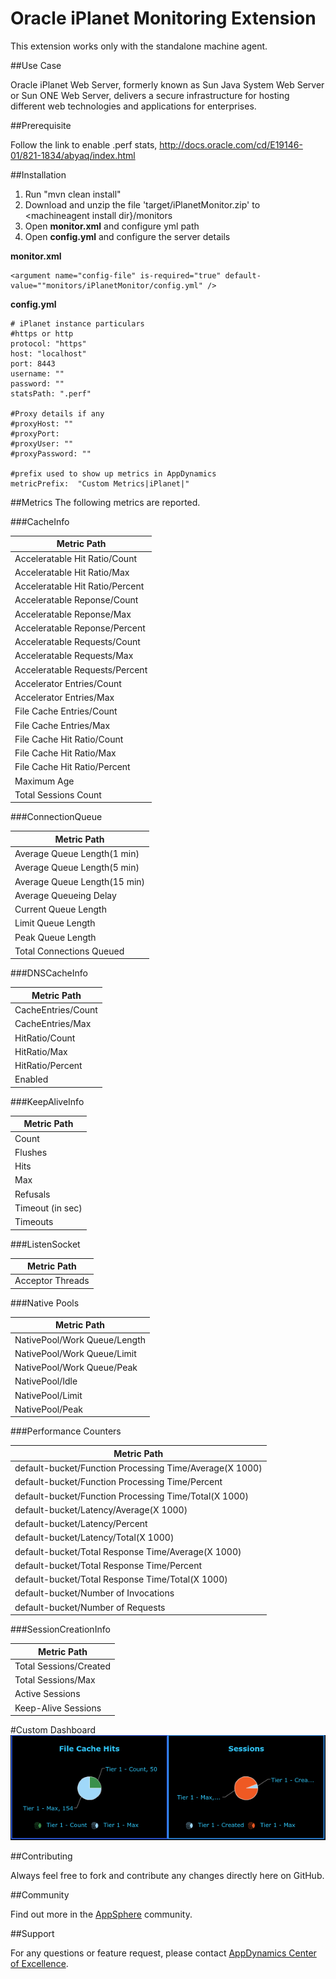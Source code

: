 # Oracle iPlanet Monitoring Extension

This extension works only with the standalone machine agent.

##Use Case

Oracle iPlanet Web Server, formerly  known as Sun Java System Web Server or Sun ONE Web Server, delivers a secure infrastructure for hosting different web technologies and applications for enterprises.

##Prerequisite

Follow the link to enable .perf stats, http://docs.oracle.com/cd/E19146-01/821-1834/abyaq/index.html

##Installation

1. Run "mvn clean install"
2. Download and unzip the file 'target/iPlanetMonitor.zip' to \<machineagent install dir\}/monitors
3. Open <b>monitor.xml</b> and configure yml path
4. Open <b>config.yml</b> and configure the server details

<b>monitor.xml</b>
~~~
<argument name="config-file" is-required="true" default-value=""monitors/iPlanetMonitor/config.yml" />
~~~

<b>config.yml</b>
~~~
# iPlanet instance particulars
#https or http
protocol: "https"
host: "localhost"
port: 8443
username: ""
password: ""
statsPath: ".perf"

#Proxy details if any
#proxyHost: ""
#proxyPort:
#proxyUser: ""
#proxyPassword: ""

#prefix used to show up metrics in AppDynamics
metricPrefix:  "Custom Metrics|iPlanet|"
~~~

##Metrics
The following metrics are reported.

###CacheInfo

| Metric Path  |
|----------------|
| Acceleratable Hit Ratio/Count |
| Acceleratable Hit Ratio/Max |
| Acceleratable Hit Ratio/Percent |
| Acceleratable Reponse/Count | 
| Acceleratable Reponse/Max |
| Acceleratable Reponse/Percent |
| Acceleratable Requests/Count |
| Acceleratable Requests/Max |
| Acceleratable Requests/Percent |
| Accelerator Entries/Count |
| Accelerator Entries/Max | 
| File Cache Entries/Count |
| File Cache Entries/Max |
| File Cache Hit Ratio/Count |
| File Cache Hit Ratio/Max |
| File Cache Hit Ratio/Percent |
| Maximum Age |
| Total Sessions Count |

###ConnectionQueue

| Metric Path  |
|----------------|
| Average Queue Length(1 min) |
| Average Queue Length(5 min) |
| Average Queue Length(15 min) |
| Average Queueing Delay |
| Current Queue Length |
| Limit Queue Length |
| Peak Queue Length |
| Total Connections Queued |

###DNSCacheInfo

| Metric Path  |
|----------------|
| CacheEntries/Count |
| CacheEntries/Max |
| HitRatio/Count |
| HitRatio/Max |
| HitRatio/Percent |
| Enabled |

###KeepAliveInfo

| Metric Path  |
|----------------|
| Count |
| Flushes |
| Hits |
| Max |
| Refusals |
| Timeout (in sec) |
| Timeouts |

###ListenSocket

| Metric Path  |
|----------------|
| Acceptor Threads |

###Native Pools

| Metric Path  |
|----------------|
| NativePool/Work Queue/Length |
| NativePool/Work Queue/Limit |
| NativePool/Work Queue/Peak |
| NativePool/Idle |
| NativePool/Limit |
| NativePool/Peak |

###Performance Counters

| Metric Path  |
|----------------|
| default-bucket/Function Processing Time/Average(X 1000) |
| default-bucket/Function Processing Time/Percent |
| default-bucket/Function Processing Time/Total(X 1000) |
| default-bucket/Latency/Average(X 1000) |
| default-bucket/Latency/Percent |
| default-bucket/Latency/Total(X 1000) |
| default-bucket/Total Response Time/Average(X 1000) |
| default-bucket/Total Response Time/Percent |
| default-bucket/Total Response Time/Total(X 1000) |
| default-bucket/Number of Invocations |
| default-bucket/Number of Requests |

###SessionCreationInfo

| Metric Path  |
|----------------|
| Total Sessions/Created |
| Total Sessions/Max |
| Active Sessions |
| Keep-Alive Sessions |

#Custom Dashboard
![](https://github.com/Appdynamics/iPlanet-monitoring-extension/raw/master/iPlanet_Custom_Dash_Board.png)

##Contributing

Always feel free to fork and contribute any changes directly here on GitHub.

##Community

Find out more in the [AppSphere](http://community.appdynamics.com/t5/eXchange-Community-AppDynamics/Oracle-iPlanet-Monitoring-Extension/idi-p/14217) community.

##Support

For any questions or feature request, please contact [AppDynamics Center of Excellence](mailto:help@appdynamics.com).
